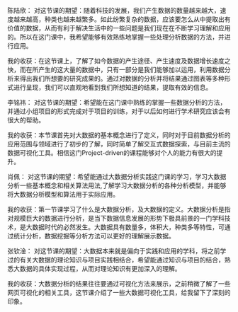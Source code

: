 陈陆欣：
对这节课的期望：随着科技的发展，我们产生数据的数量越来越大，速度越来越高，种类也越来越繁多。如此纷繁复杂的数据，应该要怎么从中提取出有价值的数据，从而有利于解决生活中的一些问题是我们现在在不断学习理解和应用的。所以在这门课中，我希望能够有效熟练地掌握一些处理分析数据的方法，并进行应用。

我的收获：在这节课上，了解了如今数据的产生途径、产生速度及数据增长速度之快，而在所产生的这大量的数据中，只有一部分是我们能够加以运用，利用数据分析来得出我们所想要的研究成果的。通过对数据的分析并将结果通过图表等多种形式进行呈现，我们可以直观地看到我们所想知道的结果，提取有效的信息。

李铭祎：
对这节课的期望：希望能在这门课中熟练的掌握一些数据分析的方法，并通过小组项目的形式完成对于项目的训练，对于以后如何进行学术研究应该会有很大的帮助。

我的收获：本节课首先对大数据的基本概念进行了定义，同时对于目前数据分析的应用范围与领域进行了初步的了解，同时简单了解交互式数据探索，与目前主流的数据可视化工具。相信这门Project-driven的课程能够对个人的能力有很大的提升。

肖佩：
对这节课的期望：希望能通过大数据分析实践这门课的学习，学习大数据分析一些基本概念和相关算法用法,了解学习大数据分析的各种分析模型，并能够将大数据分析模型和算法用于实际应用。

我的收获：第一节课学习了什么是大数据分析，及大数据的定义。大数据分析是指对规模巨大的数据进行分析，是当下数据信息发展的形势下极具前景的一门学科技术，是大数据时代的必然发生。大数据具有数量多，体积大，种类多等特性，可通过统计分析，数据挖掘等分析方法可以更好的理解展示数据。

张钦淦：
对这节课的期望：大数据本来就是偏向于实践和应用的学科，将之前学过的有关大数据的理论知识与项目实践相结合，希望能通过知识与项目的结合，熟悉大数据的具体实现过程，从而对理论知识有更加深入的理解。

我的收获：大数据分析的结果往往要通过可视化方法来展示，之前稍微了解了一些网页可视化的相关工具，这节课介绍了一些大数据可视化工具，给我留下了深刻的印象。

